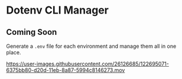 # Dotenv CLI Manager

## Coming Soon

Generate a `.env` file for each environment and manage them all in one place.

https://user-images.githubusercontent.com/26126685/122695071-6375bb80-d20d-11eb-8a87-5994c8146273.mov

